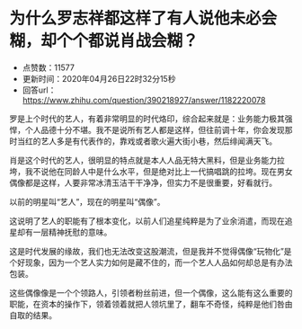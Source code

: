 # 为什么罗志祥都这样了有人说他未必会糊，却个个都说肖战会糊？
- 点赞数：11577
- 更新时间：2020年04月26日22时32分15秒
- 回答url：https://www.zhihu.com/question/390218927/answer/1182220078
<body>
 <p data-pid="QgIuRWFm">罗是上个时代的艺人，有着非常明显的时代烙印，综合起来就是：业务能力极其强悍，个人品德十分不堪。我不是说所有艺人都是这样，但往前调十年，你会发现那时当红的艺人多是有代表作的，靠戏或者歌火遍大街小巷，然后绯闻满天飞。</p>
 <p data-pid="TkiyuB_N">肖是这个时代的艺人，很明显的特点就是本人人品无特大黑料，但是业务能力拉垮，我不说他在同龄人中是什么水平，但是绝对比上一代搞唱跳的拉垮。现在男女偶像都是这样，人要非常冰清玉洁干干净净，但实力不是很重要，好看就行。</p>
 <p data-pid="TKW5wJK_">以前的明星叫“艺人”，现在的明星叫“偶像”。</p>
 <p data-pid="lMcumAWk">这说明了艺人的职能有了根本变化，以前人们追星纯粹是为了业余消遣，而现在追星却有一层精神抚慰的意味。</p>
 <p data-pid="eI19KDVv">这是时代发展的缘故，我们也无法改变这股潮流，但是我并不觉得偶像“玩物化”是个好现象，因为一个艺人实力如何是藏不住的，而一个艺人人品如何却总是有办法包装。</p>
 <p data-pid="OkqK_1b9">这些偶像像是一个个领路人，引领者粉丝前进，但一个偶像，这么能有这么重要的职能，在资本的操作下，领着领着就把人领坑里了，翻车不奇怪，纯粹是他们咎由自取的结果。</p>
 <p></p>
</body>